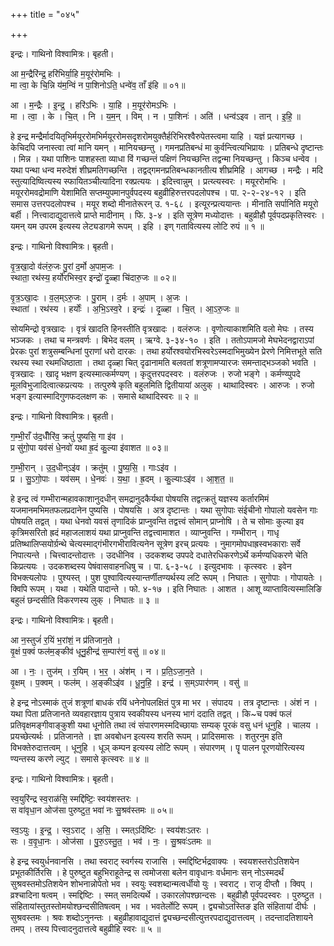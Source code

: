 +++
title = "०४५"

+++


इन्द्रः। गाथिनो विश्वामित्रः। बृहती।

आ म॒न्द्रैरि॑न्द्र॒ हरि॑भिर्या॒हि म॒यूर॑रोमभिः ।  
मा त्वा॒ के चि॒न्नि य॑म॒न्विं न पा॒शिनोऽति॒ धन्वे॑व॒ ताँ इ॑हि ॥ ०१॥

आ । म॒न्द्रैः । इ॒न्द्र॒ । हरि॑ऽभिः । या॒हि । म॒यूर॑रोमऽभिः ।  
मा । त्वा॒ । के । चि॒त् । नि । य॒म॒न् । विम् । न । पा॒शिनः॑ । अति॑ । धन्व॑ऽइव । तान् । इ॒हि॒ ॥

हे इन्द्र मन्द्रैर्मादयितृभिर्मयूररोमभिर्मयूररोमसदृशरोमयुक्तैर्हरिभिरश्वैरुपेतस्त्वमा याहि । यज्ञं प्रत्यागच्छ । केचिदपि जनास्त्वा त्वां मानि यमन् । मानियच्छन्तु । गमनप्रतिबन्धं मा कुर्वन्त्वित्यभिप्रायः । प्रतिबन्धे दृष्टान्तः । मिन्न । यथा पाशिनः पाशहस्ता व्याधा विं गच्छन्तं पक्षिणं नियच्छन्ति तद्वन्मा नियच्छन्तु । किञ्च धन्वेव । यथा पन्था धन्व मरुदेशं शीघ्रमतिगच्छन्ति । तद्वद्गमनप्रतिबन्धकानतीत्य शीघ्रमिहि । आगच्छ । मन्द्रैः । मदि स्तुत्यादिष्वित्यस्य स्फायितञ्चीत्यादिना रक्प्रत्ययः । इदित्त्वान्नुम् । प्रत्य्त्यस्वरः । मयूररोमभिः । मयूररोमवद्रोमाणि येशामिति सप्तम्युपमानपुर्वपदस्य बहुव्रीहिरुत्तरपदलोपश्च । पा. २-२-२४-१२ । इति समास उत्तरपदलोपश्च । मयूर शब्दो मीनातेरूरन् उ. १-६८ । इत्यूरन्प्रत्ययान्तः । मीनाति सर्पानिति मयूरो बर्ही । नित्त्वादाद्युदात्तत्वे प्राप्ते मादीनाम् । फि. ३-४ । इति सूत्रेण मध्योदात्तः । बहुव्रीहौ पूर्वपदप्रकृतिस्वरः । यमन् यम उपरम इत्यस्य लेट्यडागमे रूपम् । इहि । इण् गतावित्यस्य लोटि रुपं ॥ १ ॥

इन्द्रः। गाथिनो विश्वामित्रः। बृहती।

वृ॒त्र॒खा॒दो व॑लंरु॒जः पु॒रां द॒र्मो अ॒पाम॒जः ।  
स्थाता॒ रथ॑स्य॒ हर्यो॑रभिस्व॒र इन्द्रो॑ दृ॒ळ्हा चि॑दारु॒जः ॥ ०२॥

वृ॒त्र॒ऽखा॒दः । व॒ल॒म्ऽरु॒जः । पु॒राम् । द॒र्मः । अ॒पाम् । अ॒जः ।  
स्थाता॑ । रथ॑स्य । हर्योः॑ । अ॒भि॒ऽस्व॒रे । इन्द्रः॑ । दृ॒ळ्हा । चि॒त् । आ॒ऽरु॒जः ॥

सोयमिन्द्रो वृत्रखादः । वृत्रं खादति हिनस्तीति वृत्रखादः । वलंरुजः । वृणोत्याकाशमिति वलो मेघः । तस्य भञ्जकः । तथा च मन्त्रवर्णः । बिभेद वलम् । ऋग्वे. ३-३४-१० । इति । ततोऽपामजो मेघभेदनद्वाराऽपां प्रेरकः पुरां शत्रुसम्बन्धिनां पुराणां धरो दारकः । तथा हर्योरश्वयोरभिस्वरेऽस्मदाभिमुख्येन प्रेरणे निमित्तभूते सति रथस्य स्था रथमधिष्ठाता । तथा दृळ्हा चित् दृढानामति बलवतां शत्रूणामप्यारजः समन्ताद्भञ्जको भवति । वृत्रखादः । खादृ भक्षण इत्यस्मात्कर्मण्यण् । कृदुत्तरपदस्वरः । वलंरुजः । रुजो भङ्गे । कर्मण्य्पुपदे मूलविभुजादित्वात्कप्रत्ययः । तत्पुरुषे कृति बहुलमिति द्वितीयायां अलुक् । थाथादिस्वरः । आरुजः । रुजो भङ्ग इत्यास्मादिगुणफदलक्षण कः । समासे थाथादिस्वरः ॥ २ ॥

इन्द्रः। गाथिनो विश्वामित्रः। बृहती।

ग॒म्भी॒राँ उ॑द॒धीँरि॑व॒ क्रतुं॑ पुष्यसि॒ गा इ॑व ।  
प्र सु॑गो॒पा यव॑सं धे॒नवो॑ यथा ह्र॒दं कु॒ल्या इ॑वाशत ॥ ०३॥

ग॒म्भी॒रान् । उ॒द॒धीन्ऽइ॑व । क्रतु॑म् । पु॒ष्य॒सि॒ । गाःऽइ॑व ।  
प्र । सु॒ऽगो॒पाः । यव॑सम् । धे॒नवः॑ । य॒था॒ । ह्र॒दम् । कु॒ल्याःऽइ॑व । आ॒श॒त॒ ॥

हे इन्द्र त्वं गम्भीरान्महावकाशानुदधीन् समद्रानुदकैर्यथा पोषयसि तद्वत्क्रतुं यज्ञस्य कर्तारमिमं यजमानमभिमतफलप्रदानेन पुष्यसि । पोषयसि । अत्र दृष्टान्तः । यथा सुगोपाः संईचीनो गोपालो यवसेन गाः पोषयति तद्वत् । यथा धेनवो यवसं तृणादिकं प्राप्नुवन्ति तद्वत्त्वं सोमान् प्राप्नोषि । ते च सोमाः कुल्या इव कृत्रिमसरितो ह्रदं महाजलाशयं यथा प्राप्नुवन्ति तद्वत्त्वामाशत । व्याप्नुवन्ति । गम्भीरान् । गाधृ प्रतिष्थालिप्सयोर्ग्रन्थे चेत्यस्माद्गंभीरगभीरावित्यनेन सूत्रेण इरच् प्रत्ययः । नुमागमोपधाह्रस्वभकाराः सर्वे निपात्यन्ते । चित्त्वादन्तोदात्तः । उदधीनिव । उदकशब्द उपपदे दधातेरधिकरणेऽर्थे कर्मण्यधिकरणे चेति किप्रत्ययः । उदकशब्दस्य पेषंवासवाहनधिषु च । पा. ६-३-५८ । इत्युदभावः । कृत्स्वरः । इवेन विभक्त्यलोपः । पुश्यस्त्  । पुश पुश्वावित्यस्यान्तर्णीतण्यर्थस्य लटि रूपम् । निघातः । सुगोपाः । गोपायतेः । क्विपि रूपम् । यथा । यथेति पादान्ते । फो. ४-१७ । इति निघातः । आशत । आशू व्याप्तावित्यस्मालिङि बहुलं छन्दसीति विकरणस्य लुक् । निघातः ॥ ३ ॥

इन्द्रः। गाथिनो विश्वामित्रः। बृहती।

आ न॒स्तुजं॑ र॒यिं भ॒रांशं॒ न प्र॑तिजान॒ते ।  
वृ॒क्षं प॒क्वं फल॑म॒ङ्कीव॑ धूनु॒हीन्द्र॑ स॒म्पार॑णं॒ वसु॑ ॥ ०४॥

आ । नः॒ । तुज॑म् । र॒यिम् । भ॒र॒ । अंश॑म् । न । प्र॒ति॒ऽजा॒न॒ते ।  
वृ॒क्षम् । प॒क्वम् । फल॑म् । अ॒ङ्कीऽइ॑व । धू॒नु॒हि॒ । इन्द्र॑ । स॒म्ऽपार॑णम् । वसु॑ ॥

हे इन्द्र नोऽस्माकं तुजं शत्रूणां बाधकं रयिं धनेनोपलक्षितं पुत्र मा भर । संपादय । तत्र दृष्टान्तः । अंशं न । यथा पिता प्रतिजानते व्यवहारज्ञाय पुत्राय स्वकीयस्य धनस्य भागं ददाति तद्वत् । कि~च पक्वं फलं प्रतिवृक्षमङ्गीवाङ्कुशी यथा धूनोति तथा त्वं संपारणमस्मदिच्छायाः सम्यक् पूरकं वसु धनं धूनुहि । चालय । प्रयच्छेत्यर्थः । प्रतिजानते । ज्ञा अवबोधन इत्यस्य शरति रूपम् । प्रादिसमासः । शतुरनुम इति विभक्तेरुदात्तत्वम् । धूनुहि । धूञ् कम्पन इत्यस्य लोटि रूपम् । संपारणम् । पॄ पालन पूरणयोरित्यस्य ण्यन्तस्य करणे ल्युट् । समासे कृत्स्वरः ॥ ४ ॥

इन्द्रः। गाथिनो विश्वामित्रः। बृहती।

स्व॒युरि॑न्द्र स्व॒राळ॑सि॒ स्मद्दि॑ष्टिः॒ स्वय॑शस्तरः ।  
स वा॑वृधा॒न ओज॑सा पुरुष्टुत॒ भवा॑ नः सु॒श्रव॑स्तमः ॥ ०५॥

स्व॒ऽयुः । इ॒न्द्र॒ । स्व॒ऽराट् । अ॒सि॒ । स्मत्ऽदि॑ष्टिः । स्वय॑शःऽतरः ।  
सः । व॒वृ॒धा॒नः । ओज॑सा । पु॒रु॒ऽस्तु॒त॒ । भव॑ । नः॒ । सु॒श्रवः॑ऽतमः ॥

हे इन्द्र स्वयुर्धनवानसि । तथा स्वराट् स्वर्गस्य राजासि । स्मद्दिष्टिर्भद्रवाक्यः । स्वयशस्तरो‍ऽतिशयेन प्रभूतकीर्तिरसि । हे पुरुष्टुत बहुभिराहूतेन्द्र स त्वमोजसा बलेन वावृधानः वर्धमानः सन् नोऽस्मदर्थं सुश्रवस्तमोऽतिशयेन शोभनान्नोपेतो भव । स्वयुः स्वशब्दान्मत्वर्धीयो युः । स्वराट् । राजृ दीप्तौ । क्विप् । व्रश्चादिना षत्वम् । स्मद्दिष्टिः । स्मत् समदित्यर्थे । उकारलोपश्छान्दसः । बहुव्रीहौ पूर्वपदस्वरः । पुरुष्टुत । संहितायांस्तुतस्तोमयोश्छन्दसीतिषत्वम् । भव । भवतेर्लोटि रूपम् । द्व्यचोऽतस्तिङ इति संहितायां दीर्घः । सुश्रवस्तमः । श्रवः शब्दोऽनुनन्तः । बहुव्रीहावाद्युदात्तं द्व्यच्छन्दसीत्युत्तरपदाद्युदात्तत्वम् । तदन्तादतिशायने तमप् । तस्य पित्त्वादनुदात्तत्वे बहुव्रीहि स्वरः ॥ ५ ॥